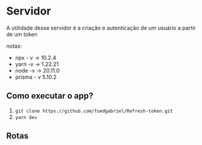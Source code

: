 # Servidor

A utilidade desse servidor é a criação e autenticação de um usuário a partir de um token 

notas:
* npx - v -> 10.2.4
* yarn -v -> 1.22.21
* node -v -> 20.11.0
* prisma - v 5.10.2

## Como executar o app?
  1. `git clone https://github.com/fuedgabriel/Refresh-token.git`
  2. `yarn dev`

## Rotas

